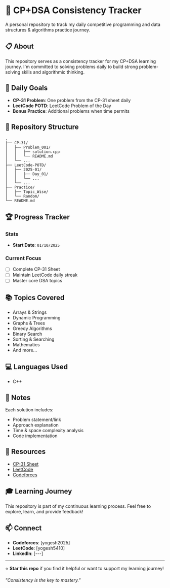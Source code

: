 # 🚀 CP+DSA Consistency Tracker

A personal repository to track my daily competitive programming and data structures & algorithms practice journey.

## 📋 About

This repository serves as a consistency tracker for my CP+DSA learning journey. I'm committed to solving problems daily to build strong problem-solving skills and algorithmic thinking.

## 🎯 Daily Goals

- **CP-31 Problem**: One problem from the CP-31 sheet daily
- **LeetCode POTD**: LeetCode Problem of the Day
- **Bonus Practice**: Additional problems when time permits

## 📁 Repository Structure

```
.
├── CP-31/
│   ├── Problem_001/
│   │   ├── solution.cpp
│   │   └── README.md
│   └── ...
├── LeetCode-POTD/
│   ├── 2025-01/
│   │   ├── Day_01/
│   │   └── ...
│   └── ...
├── Practice/
│   ├── Topic_Wise/
│   └── Random/
└── README.md
```

## 🏆 Progress Tracker

### Stats
- **Start Date**: `01/10/2025`

### Current Focus
- [ ] Complete CP-31 Sheet
- [ ] Maintain LeetCode daily streak
- [ ] Master core DSA topics

## 📚 Topics Covered

- Arrays & Strings
- Dynamic Programming
- Graphs & Trees
- Greedy Algorithms
- Binary Search
- Sorting & Searching
- Mathematics
- And more...

## 💻 Languages Used

- C++

## 📝 Notes

Each solution includes:
- Problem statement/link
- Approach explanation
- Time & space complexity analysis
- Code implementation

## 🔗 Resources

- [CP-31 Sheet](https://codeforces.com/blog/entry/111099)
- [LeetCode](https://leetcode.com/)
- [Codeforces](https://codeforces.com/)

## 🎓 Learning Journey

This repository is part of my continuous learning process. Feel free to explore, learn, and provide feedback!

## 📫 Connect

- **Codeforces**: [yogesh2025]
- **LeetCode**: [yogesh5410]
- **LinkedIn**: [---]

---

⭐ **Star this repo** if you find it helpful or want to support my learning journey!

*"Consistency is the key to mastery."*